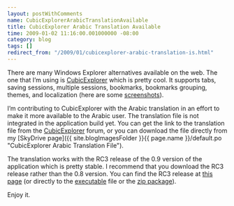 ```yaml
---
layout: postWithComments
name: CubicExplorerArabicTranslationAvailable
title: CubicExplorer Arabic Translation Available
time: 2009-01-02 11:16:00.001000000 -08:00
category: blog
tags: []
redirect_from: "/2009/01/cubicexplorer-arabic-translation-is.html"
---
```

There are many Windows Explorer alternatives available on the web. The one that I’m using is [CubicExplorer](http://www.cubicreality.com/cubicexplorer/download/ "Download CubicExplorer 0.8 (Freeware)") which is pretty cool. It supports tabs, saving sessions, multiple sessions, bookmarks, bookmarks grouping, themes, and localization (here are some [screenshots](http://www.cubicreality.com/cubicexplorer/screenshots/ "Screenshots of CubicExplorer")).

I’m contributing to CubicExplorer with the Arabic translation in an effort to make it more available to the Arabic user. The translation file is not integrated in the application build yet. You can get the link to the translation file from the [CubicExplorer](http://www.cubicreality.com/forum/index.php?topic=874.0 "CubicExplorer Arabic Translation Page") forum, or you can download the file directly from my [SkyDrive page]({{ site.blogImagesFolder }}{{ page.name }}/default.po "CubicExplorer Arabic Translation File").

The translation works with the RC3 release of the 0.9 version of the application which is pretty stable. I recommend that you download the RC3 release rather than the 0.8 version. You can find the RC3 release at [this page](http://www.cubicreality.com/forum/index.php?topic=791.0 "Download CubicExplorer 0.9 RC3 (Freeware)") (or directly to the [executable](http://cubicreality.pp.fi/files/ce/CubicExplorer_0.90rc3_Setup.exe "Download CubicExplorer 0.9 RC3 (Freeware - Executable)") file or the [zip package](http://cubicreality.pp.fi/files/ce/CubicExplorer_0.90rc3.zip "Download CubicExplorer 0.9 RC3 (Freeware - zip package)")).

Enjoy it.
